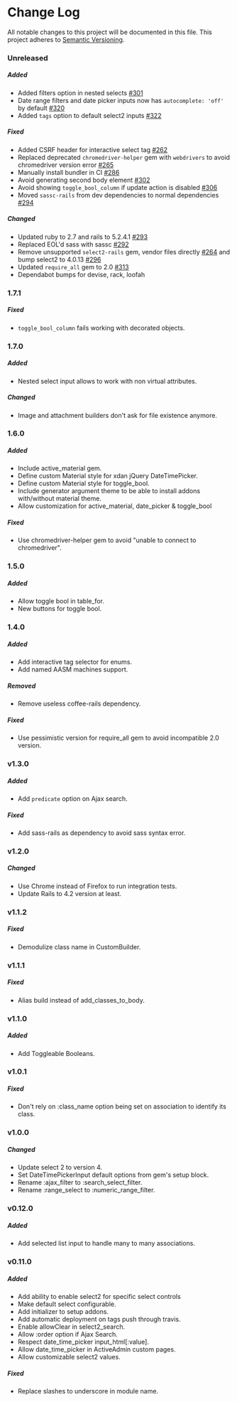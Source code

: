 # Change Log
All notable changes to this project will be documented in this file.
This project adheres to [Semantic Versioning](http://semver.org/).

### Unreleased

##### Added
* Added filters option in nested selects [#301](https://github.com/platanus/activeadmin_addons/pull/301)
* Date range filters and date picker inputs now has `autocomplete: 'off'` by default [#320](https://github.com/platanus/activeadmin_addons/pull/320)
* Added `tags` option to default select2 inputs [#322](https://github.com/platanus/activeadmin_addons/pull/322)

##### Fixed
* Added CSRF header for interactive select tag [#262](https://github.com/platanus/activeadmin_addons/pull/262)
* Replaced deprecated `chromedriver-helper` gem with `webdrivers` to avoid chromedriver version error [#265](https://github.com/platanus/activeadmin_addons/pull/265)
* Manually install bundler in CI [#286](https://github.com/platanus/activeadmin_addons/pull/286)
* Avoid generating second body element [#302](https://github.com/platanus/activeadmin_addons/pull/302)
* Avoid showing `toggle_bool_column` if update action is disabled [#306](https://github.com/platanus/activeadmin_addons/pull/306)
* Moved `sassc-rails` from dev dependencies to normal dependencies [#294](https://github.com/platanus/activeadmin_addons/pull/294)

##### Changed
* Updated ruby to 2.7 and rails to 5.2.4.1 [#293](https://github.com/platanus/activeadmin_addons/pull/293)
* Replaced EOL'd sass with sassc [#292](https://github.com/platanus/activeadmin_addons/pull/292)
* Remove unsupported `select2-rails` gem, vendor files directly [#264](https://github.com/platanus/activeadmin_addons/pull/264) and bump select2 to 4.0.13 [#296](https://github.com/platanus/activeadmin_addons/pull/296)
* Updated `require_all` gem to 2.0 [#313](https://github.com/platanus/activeadmin_addons/pull/313)
* Dependabot bumps for devise, rack, loofah

### 1.7.1

##### Fixed
* `toggle_bool_column` fails working with decorated objects.

### 1.7.0

##### Added
* Nested select input allows to work with non virtual attributes.

##### Changed
* Image and attachment builders don't ask for file existence anymore.

### 1.6.0

##### Added
* Include active_material gem.
* Define custom Material style for xdan jQuery DateTimePicker.
* Define custom Material style for toggle_bool.
* Include generator argument theme to be able to install addons with/without material theme.
* Allow customization for active_material, date_picker & toggle_bool

##### Fixed

* Use chromedriver-helper gem to avoid "unable to connect to chromedriver".

### 1.5.0

##### Added

* Allow toggle bool in table_for.
* New buttons for toggle bool.

### 1.4.0

##### Added

* Add interactive tag selector for enums.
* Add named AASM machines support.

##### Removed

* Remove useless coffee-rails dependency.

##### Fixed

* Use pessimistic version for require_all gem to avoid incompatible 2.0 version.

### v1.3.0

##### Added

* Add `predicate` option on Ajax search.

##### Fixed

* Add sass-rails as dependency to avoid sass syntax error.

### v1.2.0

##### Changed

* Use Chrome instead of Firefox to run integration tests.
* Update Rails to 4.2 version at least.

### v1.1.2

##### Fixed

* Demodulize class name in CustomBuilder.

### v1.1.1

##### Fixed

* Alias build instead of add_classes_to_body.

### v1.1.0

##### Added

* Add Toggleable Booleans.

### v1.0.1

##### Fixed

* Don't rely on :class_name option being set on association to identify its class.

### v1.0.0

##### Changed

* Update select 2 to version 4.
* Set DateTimePickerInput default options from gem's setup block.
* Rename :ajax_filter to :search_select_filter.
* Rename :range_select to :numeric_range_filter.

### v0.12.0

##### Added

* Add selected list input to handle many to many associations.

### v0.11.0

##### Added

* Add ability to enable select2 for specific select controls
* Make default select configurable.
* Add initializer to setup addons.
* Add automatic deployment on tags push through travis.
* Enable allowClear in select2_search.
* Allow :order option if Ajax Search.
* Respect date_time_picker input_html[:value].
* Allow date_time_picker in ActiveAdmin custom pages.
* Allow customizable select2 values.

##### Fixed

* Replace slashes to underscore in module name.
